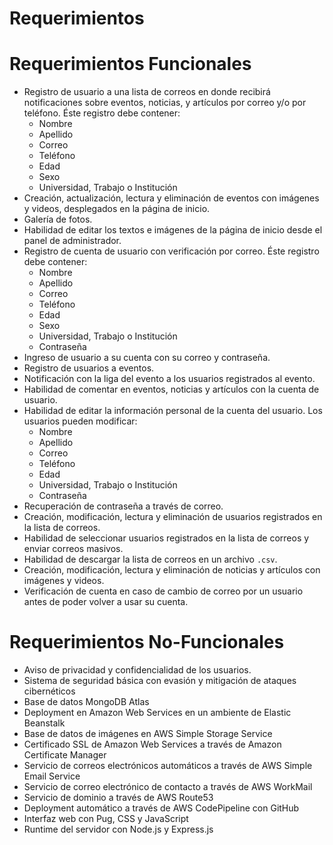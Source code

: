 # Requerimientos

# Requerimientos Funcionales

- Registro de usuario a una lista de correos en donde recibirá notificaciones sobre eventos, noticias, y artículos por correo y/o por teléfono. Éste registro debe contener:
    - Nombre
    - Apellido
    - Correo
    - Teléfono
    - Edad
    - Sexo
    - Universidad, Trabajo o Institución
- Creación, actualización, lectura y eliminación de eventos con imágenes y videos, desplegados en la página de inicio.
- Galería de fotos.
- Habilidad de editar los textos e imágenes de la página de inicio desde el panel de administrador.
- Registro de cuenta de usuario con verificación por correo. Éste registro debe contener:
    - Nombre
    - Apellido
    - Correo
    - Teléfono
    - Edad
    - Sexo
    - Universidad, Trabajo o Institución
    - Contraseña
- Ingreso de usuario a su cuenta con su correo y contraseña.
- Registro de usuarios a eventos.
- Notificación con la liga del evento a los usuarios registrados al evento.
- Habilidad de comentar en eventos, noticias y artículos con la cuenta de usuario.
- Habilidad de editar la información personal de la cuenta del usuario. Los usuarios pueden modificar:
    - Nombre
    - Apellido
    - Correo
    - Teléfono
    - Edad
    - Universidad, Trabajo o Institución
    - Contraseña
- Recuperación de contraseña a través de correo.
- Creación, modificación, lectura y eliminación de usuarios registrados en la lista de correos.
- Habilidad de seleccionar usuarios registrados en la lista de correos y enviar correos masivos.
- Habilidad de descargar la lista de correos en un archivo `.csv`.
- Creación, modificación, lectura y eliminación de noticias y artículos con imágenes y videos.
- Verificación de cuenta en caso de cambio de correo por un usuario antes de poder volver a usar su cuenta.

# Requerimientos No-Funcionales

- Aviso de privacidad y confidencialidad de los usuarios.
- Sistema de seguridad básica con evasión y mitigación de ataques cibernéticos
- Base de datos MongoDB Atlas
- Deployment en Amazon Web Services en un ambiente de Elastic Beanstalk
- Base de datos de imágenes en AWS Simple Storage Service
- Certificado SSL de Amazon Web Services a través de Amazon Certificate Manager
- Servicio de correos electrónicos automáticos a través de AWS Simple Email Service
- Servicio de correo electrónico de contacto a través de AWS WorkMail
- Servicio de dominio a través de AWS Route53
- Deployment automático a través de AWS CodePipeline con GitHub
- Interfaz web con Pug, CSS y JavaScript
- Runtime del servidor con Node.js y Express.js